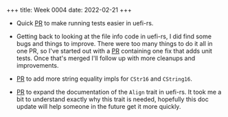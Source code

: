 +++
title: Week 0004
date: 2022-02-21
+++

* Quick [PR](https://github.com/rust-osdev/uefi-rs/pull/364) to make
  running tests easier in uefi-rs.

* Getting back to looking at the file info code in uefi-rs, I did find
  some bugs and things to improve. There were too many things to do it
  all in one PR, so I've started out with a
  [PR](https://github.com/rust-osdev/uefi-rs/pull/365) containing one
  fix that adds unit tests. Once that's merged I'll follow up with more
  cleanups and improvements.
  
* [PR](https://github.com/rust-osdev/uefi-rs/pull/366) to add more
  string equality impls for `CStr16` and `CString16`.

* [PR](https://github.com/rust-osdev/uefi-rs/pull/367) to expand the
  documentation of the `Align` trait in uefi-rs. It took me a bit to
  understand exactly why this trait is needed, hopefully this doc update
  will help someone in the future get it more quickly.
